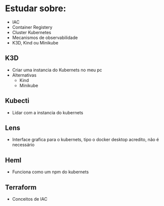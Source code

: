 # Estudar sobre: 
- IAC
- Container Registery 
- Cluster Kubernetes
- Mecanismos de observabilidade 
- K3D, Kind ou Minikube


## K3D 
- Criar uma instancia do Kubernets no meu pc
- Alternativas
	- Kind
	- Minikube
## Kubecti 
- Lidar com a instancia do kubernets 
## Lens
- Interface grafica para o kubernets, tipo o docker desktop acredito, não é necessário
## Heml 
- Funciona como um npm do kubernets
## Terraform 
- Conceitos de IAC